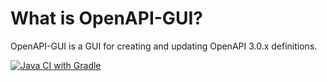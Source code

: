 # What is OpenAPI-GUI? 
OpenAPI-GUI is a GUI for creating and updating OpenAPI 3.0.x definitions.

[![Java CI with Gradle](https://github.com/e2rabi/openapi-gui/actions/workflows/gradle.yml/badge.svg?branch=develop)](https://github.com/e2rabi/openapi-gui/actions/workflows/gradle.yml)
